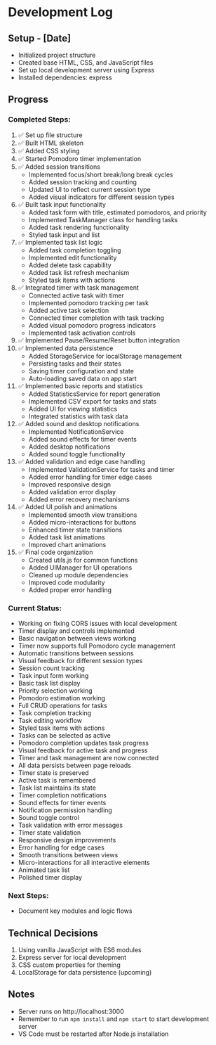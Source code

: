 # Development Log

## Setup - [Date]
- Initialized project structure
- Created base HTML, CSS, and JavaScript files
- Set up local development server using Express
- Installed dependencies: express

## Progress
### Completed Steps:
1. ✅ Set up file structure
2. ✅ Built HTML skeleton
3. ✅ Added CSS styling
4. ✅ Started Pomodoro timer implementation
5. ✅ Added session transitions
   - Implemented focus/short break/long break cycles
   - Added session tracking and counting
   - Updated UI to reflect current session type
   - Added visual indicators for different session types
6. ✅ Built task input functionality
   - Added task form with title, estimated pomodoros, and priority
   - Implemented TaskManager class for handling tasks
   - Added task rendering functionality
   - Styled task input and list
7. ✅ Implemented task list logic
   - Added task completion toggling
   - Implemented edit functionality
   - Added delete task capability
   - Added task list refresh mechanism
   - Styled task items with actions
8. ✅ Integrated timer with task management
   - Connected active task with timer
   - Implemented pomodoro tracking per task
   - Added active task selection
   - Connected timer completion with task tracking
   - Added visual pomodoro progress indicators
   - Implemented task activation controls
9. ✅ Implemented Pause/Resume/Reset button integration
10. ✅ Implemented data persistence
    - Added StorageService for localStorage management
    - Persisting tasks and their states
    - Saving timer configuration and state
    - Auto-loading saved data on app start
11. ✅ Implemented basic reports and statistics
    - Added StatisticsService for report generation
    - Implemented CSV export for tasks and stats
    - Added UI for viewing statistics
    - Integrated statistics with task data
12. ✅ Added sound and desktop notifications
    - Implemented NotificationService
    - Added sound effects for timer events
    - Added desktop notifications
    - Added sound toggle functionality
13. ✅ Added validation and edge case handling
    - Implemented ValidationService for tasks and timer
    - Added error handling for timer edge cases
    - Improved responsive design
    - Added validation error display
    - Added error recovery mechanisms
14. ✅ Added UI polish and animations
    - Implemented smooth view transitions
    - Added micro-interactions for buttons
    - Enhanced timer state transitions
    - Added task list animations
    - Improved chart animations
15. ✅ Final code organization
    - Created utils.js for common functions
    - Added UIManager for UI operations
    - Cleaned up module dependencies
    - Improved code modularity
    - Added proper error handling

### Current Status:
- Working on fixing CORS issues with local development
- Timer display and controls implemented
- Basic navigation between views working
- Timer now supports full Pomodoro cycle management
- Automatic transitions between sessions
- Visual feedback for different session types
- Session count tracking
- Task input form working
- Basic task list display
- Priority selection working
- Pomodoro estimation working
- Full CRUD operations for tasks
- Task completion tracking
- Task editing workflow
- Styled task items with actions
- Tasks can be selected as active
- Pomodoro completion updates task progress
- Visual feedback for active task and progress
- Timer and task management are now connected
- All data persists between page reloads
- Timer state is preserved
- Active task is remembered
- Task list maintains its state
- Timer completion notifications
- Sound effects for timer events
- Notification permission handling
- Sound toggle control
- Task validation with error messages
- Timer state validation
- Responsive design improvements
- Error handling for edge cases
- Smooth transitions between views
- Micro-interactions for all interactive elements
- Animated task list
- Polished timer display

### Next Steps:
- Document key modules and logic flows

## Technical Decisions
1. Using vanilla JavaScript with ES6 modules
2. Express server for local development
3. CSS custom properties for theming
4. LocalStorage for data persistence (upcoming)

## Notes
- Server runs on http://localhost:3000
- Remember to run `npm install` and `npm start` to start development server
- VS Code must be restarted after Node.js installation
